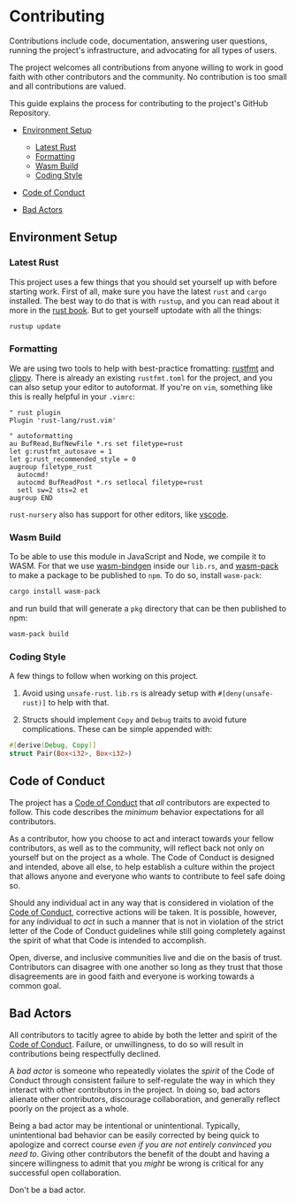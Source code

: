 # Contributing
Contributions include code, documentation, answering user questions, running the
project's infrastructure, and advocating for all types of users.

The project welcomes all contributions from anyone willing to work in good faith
with other contributors and the community. No contribution is too small and all
contributions are valued.

This guide explains the process for contributing to the project's GitHub
Repository.

- [Environment Setup](#environment-setup)
  * [Latest Rust](#latest-rust)
  * [Formatting](#formatting)
  * [Wasm Build](#wasm-build)
  * [Coding Style](#coding-style)

- [Code of Conduct](#code-of-conduct)

- [Bad Actors](#bad-actors)

## Environment Setup
### Latest Rust
This project uses a few things that you should set yourself up with before
starting work. First of all, make sure you have the latest `rust` and `cargo`
installed. The best way to do that is with `rustup`, and you can read about it
more in the [rust
book](https://doc.rust-lang.org/book/second-edition/ch01-01-installation.html).
But to get yourself uptodate with all the things:

```bash
rustup update
```
### Formatting
We are using two tools to help with best-practice fromatting:
[rustfmt](https://github.com/rust-lang-nursery/rustfmt) and
[clippy](https://github.com/rust-lang-nursery/rust-clippy). There is already an
existing `rustfmt.toml` for the project, and you can also setup your editor to
autoformat. If you're on `vim`, something like this is really helpful in your
`.vimrc`:

```vim
" rust plugin
Plugin 'rust-lang/rust.vim'

" autoformatting
au BufRead,BufNewFile *.rs set filetype=rust
let g:rustfmt_autosave = 1
let g:rust_recommended_style = 0
augroup filetype_rust
  autocmd!
  autocmd BufReadPost *.rs setlocal filetype=rust
  setl sw=2 sts=2 et
augroup END
```
`rust-nursery` also has support for other editors, like
[vscode](https://github.com/rust-lang-nursery/rls-vscode).

### Wasm Build
To be able to use this module in JavaScript and Node, we compile it to WASM. For
that we use [wasm-bindgen](https://github.com/rustwasm/wasm-bindgen) inside our
`lib.rs`, and [wasm-pack](https://github.com/rustwasm/wasm-pack) to make a
package to be published to `npm`. To do so, install `wasm-pack`:
```bash
cargo install wasm-pack
```
and run build that will generate a `pkg` directory that can be then published to
npm:
```bash
wasm-pack build
```

### Coding Style

A few things to follow when working on this project. 

1. Avoid using `unsafe-rust`. `lib.rs` is already setup with
   `#[deny(unsafe-rust)]` to help with that.

2. Structs should implement `Copy` and `Debug` traits to avoid future
   complications. These can be simple appended with:
``` rust
#[derive(Debug, Copy)]
struct Pair(Box<i32>, Box<i32>)
```

## Code of Conduct
The project has a [Code of Conduct](./CODE_OF_CONDUCT.md) that *all*
contributors are expected to follow. This code describes the *minimum* behavior
expectations for all contributors.

As a contributor, how you choose to act and interact towards your
fellow contributors, as well as to the community, will reflect back not only
on yourself but on the project as a whole. The Code of Conduct is designed and
intended, above all else, to help establish a culture within the project that
allows anyone and everyone who wants to contribute to feel safe doing so.

Should any individual act in any way that is considered in violation of the
[Code of Conduct](./CODE_OF_CONDUCT.md), corrective actions will be taken. It is
possible, however, for any individual to *act* in such a manner that is not in
violation of the strict letter of the Code of Conduct guidelines while still
going completely against the spirit of what that Code is intended to accomplish.

Open, diverse, and inclusive communities live and die on the basis of trust.
Contributors can disagree with one another so long as they trust that those
disagreements are in good faith and everyone is working towards a common
goal.

## Bad Actors
All contributors to tacitly agree to abide by both the letter and
spirit of the [Code of Conduct](./CODE_OF_CONDUCT.md). Failure, or
unwillingness, to do so will result in contributions being respectfully
declined.

A *bad actor* is someone who repeatedly violates the *spirit* of the Code of
Conduct through consistent failure to self-regulate the way in which they
interact with other contributors in the project. In doing so, bad actors
alienate other contributors, discourage collaboration, and generally reflect
poorly on the project as a whole.

Being a bad actor may be intentional or unintentional. Typically, unintentional
bad behavior can be easily corrected by being quick to apologize and correct
course *even if you are not entirely convinced you need to*. Giving other
contributors the benefit of the doubt and having a sincere willingness to admit
that you *might* be wrong is critical for any successful open collaboration.

Don't be a bad actor.
